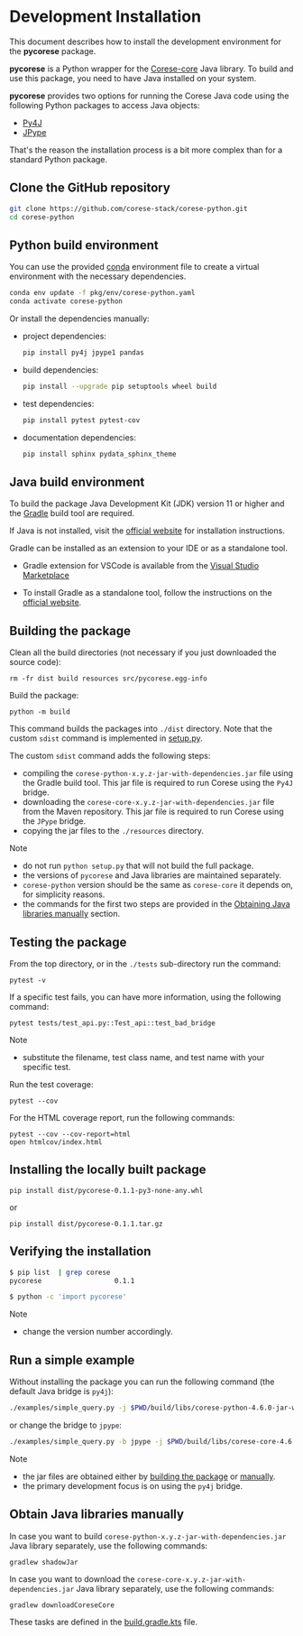 # Development Installation

This document describes how to install the development environment for the **pycorese** package.

**pycorese** is a Python wrapper for the [Corese-core](https://github.com/corese-stack/corese-core) Java library. To build and use this package, you need to have Java installed on your system.

**pycorese**  provides two options for running the Corese Java code using the following Python packages to access Java objects:

* [Py4J](https://www.py4j.org/)
* [JPype](https://jpype.readthedocs.io/en/latest/)

That's the reason the installation process is a bit more complex than for a standard Python package.

## Clone the GitHub repository

```bash
git clone https://github.com/corese-stack/corese-python.git
cd corese-python
```


## Python build environment

You can use the provided [conda](https://docs.conda.io/en/latest/) environment file to create a virtual environment with the necessary dependencies.

```bash
conda env update -f pkg/env/corese-python.yaml
conda activate corese-python
```
Or install the dependencies manually:

* project dependencies:
    ```bash
    pip install py4j jpype1 pandas
    ```
* build dependencies:
    ```bash
    pip install --upgrade pip setuptools wheel build
    ```
* test dependencies:
    ```bash
    pip install pytest pytest-cov
    ```
* documentation dependencies:
    ```bash
    pip install sphinx pydata_sphinx_theme
    ```

<!-- TODO: Add other documentation dependencies install support-->
<!-- TODO: Add conda install support-->

## Java build environment

To build the package Java Development Kit (JDK) version 11 or higher and the [Gradle](https://docs.gradle.org/current/userguide/userguide.html) build tool are required.

If Java is not installed, visit the [official website](https://www.java.com/en/download/help/download_options.html) for installation instructions.

Gradle can be installed as an extension to your IDE or as a standalone tool.

* Gradle extension for VSCode is available from the [Visual Studio Marketplace](https://marketplace.visualstudio.com/items?itemName=vscjava.vscode-gradle)

* To install Gradle as a standalone tool, follow the instructions on the [official website](https://gradle.org/install/).


## Building the package

Clean all the build directories (not necessary if you just downloaded the source code):

```
rm -fr dist build resources src/pycorese.egg-info
```

Build the package:

```
python -m build
```

This command builds the packages into `./dist` directory. Note that the custom `sdist` command is implemented in [setup.py](./setup.py).

The custom `sdist` command adds the following steps:

* compiling the `corese-python-x.y.z-jar-with-dependencies.jar` file using the Gradle build tool. This jar file is required to run Corese using the `Py4J` bridge.
* downloading the `corese-core-x.y.z-jar-with-dependencies.jar` file from the Maven repository. This jar file is required to run Corese using the `JPype` bridge.
* copying the jar files to the `./resources` directory.

> [!NOTE]
> - do not run `python setup.py` that will not build the full package.
> - the versions of `pycorese` and Java libraries are maintained separately.
> - `corese-python` version should be the same as `corese-core` it depends on, for simplicity reasons.
> -  the commands for the first two steps are provided in the [Obtaining Java libraries manually](#obtain-java-libraries-manually) section.

## Testing the package

From the top directory, or in the `./tests` sub-directory run the command:

```
pytest -v
```

If a specific test fails, you can have more information, using the following command:

```
pytest tests/test_api.py::Test_api::test_bad_bridge
```

> [!NOTE]
> - substitute the filename, test class name, and test name with your specific test.

Run the test coverage:

```
pytest --cov
```

For the HTML coverage report, run the following commands:

```
pytest --cov --cov-report=html
open htmlcov/index.html
```


## Installing the locally built package

```
pip install dist/pycorese-0.1.1-py3-none-any.whl
```

or
```
pip install dist/pycorese-0.1.1.tar.gz
```

## Verifying the installation

```bash
$ pip list  | grep corese
pycorese                  0.1.1

$ python -c 'import pycorese'
```
> [!NOTE]
> - change the version number accordingly.


## Run a simple example

Without installing the package you can run the following command (the default Java bridge is `py4j`):

```bash
./examples/simple_query.py -j $PWD/build/libs/corese-python-4.6.0-jar-with-dependencies.jar
```

or change the bridge to `jpype`:

```bash
./examples/simple_query.py -b jpype -j $PWD/build/libs/corese-core-4.6.0-jar-with-dependencies.jar
```

<!--  **_NOTE:_** -->
> [!NOTE]
> - the jar files are obtained either by [building the package](#building-the-package) or [manually](#obtain-java-libraries-manually).
> - the primary development focus is on using the `py4j` bridge.


## Obtain Java libraries manually

In case you want to build `corese-python-x.y.z-jar-with-dependencies.jar` Java library separately, use the following commands:

```
gradlew shadowJar
```

In case you want to download the `corese-core-x.y.z-jar-with-dependencies.jar` Java library separately, use the following commands:

```
gradlew downloadCoreseCore
```
These tasks are defined in the [build.gradle.kts](./build.gradle.kts) file.
